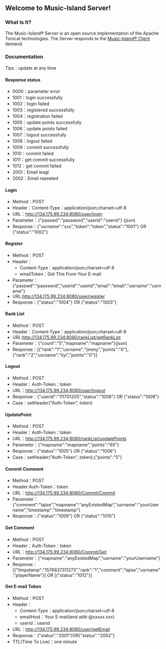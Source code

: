 ## Welcome to Music-Island Server!
### What Is It?
The Music-Island® Server is an open source implementation of the Apache Tomcat
technologies. The Server responds to the [Music-Island® Client](https://github.com/Music-Island/Client) demand.
### Documentation
Tips：update at any time
#### Response status
- 0000：parameter error
- 1001：login successfully
- 1002：login failed
- 1003：registered successfully
- 1004：registration failed
- 1005：update points successfully
- 1006：update points failed
- 1007：logout successfully
- 1008：logout failed
- 1009：commit successfully
- 1010：commit failed
- 1011：get commit successfully
- 1012：get commit failed
- 2001：Email leagl
- 2002：Email repeated
#### Login
- Method：POST
- Header：Content-Type：application/json;charset=utf-8
- URL：http://134.175.99.234:8080/user/login
- Parameter：{"passwd":"password","userid":"userid"} (json)
- Response：{"usrname":"xxx","token":"token","status":"1001"} OR {"status":"1002"}
#### Register
- Method：POST
- Header：
    - Content-Type：application/json;charset=utf-8
    - emailToken：Get This From Your E-mail
- Parameter：{"passwd":"password","userid":"userid","email":"email","usrname":"usrname"}
- URL:http://134.175.99.234:8080/user/register
- Response：{"status":"1004"} OR {"status":"1003"}
#### Rank List
- Method：POST
- Header：Content-Type：application/json;charset=utf-8
- URL:http://134.175.99.234:8080/rankList/getRankList
- Parameter：{"count":"5","mapname":"mapname"}(json)
- Response：[{"rank":"1","usrname":"jimmy","points":"0"},{"rank":"2","usrname":"liyi","points":"0"}]
#### Logout
- Method：POST
- Header：Auth-Token：token
- URL：http://134.175.99.234:8080/user/logout
- Response：{"userid":"111701205","status":"1008"} OR {"status":"1009"}
- Case：setHeader("Auth-Token", token)
#### UpdatePoint
- Method：POST
- Header：Auth-Token：token
- URL：http://134.175.99.234:8080/rankList/updatePoints
- Parameter：{"mapname":"mapname","points":"65"}
- Response：{"status":"1005"} OR {"status":"1006"}
- Case：setHeader("Auth-Token", token);{"points":"5"}
#### Commit Comment
- Method：POST
- Header:Auth-Token：token
- URL：http://134.175.99.234:8080/Commit/Commit
- Parameter：{"comment":"lajise","mapname":"anyExistedMap","usrname":"yourUsername","timestamp":"timestamp"}
- Response：{"status":"1009"} OR {"status":"1010"}
#### Get Comment
- Method：POST
- Header：Auth-Token：token
- URL：http://134.175.99.234:8080/Commit/Get
- Parameter：{"mapname":"anyExistedMap","usrname":"yourUsername"}
- Response：[{"timpstamp":"1576837311273","rank":"1","comment":"lajise","usrname":"playerName"}] OR [{"status":"1012"}]
#### Get E-mail Token
- Method：POST
- Header：
    - Content-Type：application/json;charset=utf-8
    - emailHost：Your E-mail(end with @xxxxx.xxx)
    - userid：userid
- URL：http://134.175.99.234:8080/user/getEmail
- Response：{"status":"2001"}OR{"status":"2002"}
- TTL(Time To Live)：one minute
